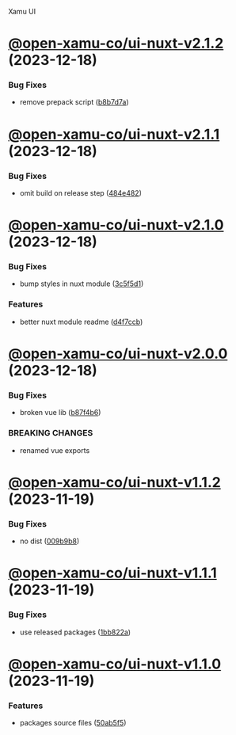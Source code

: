 Xamu UI

# [@open-xamu-co/ui-nuxt-v2.1.2](https://github.com/xamu-co/ui/compare/@open-xamu-co/ui-nuxt-v2.1.1...@open-xamu-co/ui-nuxt-v2.1.2) (2023-12-18)


### Bug Fixes

* remove prepack script ([b8b7d7a](https://github.com/xamu-co/ui/commit/b8b7d7a7ce4c8bb74074e73063ed48153175b7da))

# [@open-xamu-co/ui-nuxt-v2.1.1](https://github.com/xamu-co/ui/compare/@open-xamu-co/ui-nuxt-v2.1.0...@open-xamu-co/ui-nuxt-v2.1.1) (2023-12-18)


### Bug Fixes

* omit build on release step ([484e482](https://github.com/xamu-co/ui/commit/484e482ee56f7924eb39a7810059e991f717fb7d))

# [@open-xamu-co/ui-nuxt-v2.1.0](https://github.com/xamu-co/ui/compare/@open-xamu-co/ui-nuxt-v2.0.0...@open-xamu-co/ui-nuxt-v2.1.0) (2023-12-18)


### Bug Fixes

* bump styles in nuxt module ([3c5f5d1](https://github.com/xamu-co/ui/commit/3c5f5d10211a176ca641924c7d78d5dc200d7971))


### Features

* better nuxt module readme ([d4f7ccb](https://github.com/xamu-co/ui/commit/d4f7ccbac943f14ddb2148804902eda58380d68c))

# [@open-xamu-co/ui-nuxt-v2.0.0](https://github.com/xamu-co/ui/compare/@open-xamu-co/ui-nuxt-v1.1.2...@open-xamu-co/ui-nuxt-v2.0.0) (2023-12-18)


### Bug Fixes

* broken vue lib ([b87f4b6](https://github.com/xamu-co/ui/commit/b87f4b658a627e22f504e069804ff89b0cbdb573))


### BREAKING CHANGES

* renamed vue exports

# [@open-xamu-co/ui-nuxt-v1.1.2](https://github.com/xamu-co/ui/compare/@open-xamu-co/ui-nuxt-v1.1.1...@open-xamu-co/ui-nuxt-v1.1.2) (2023-11-19)


### Bug Fixes

* no dist ([009b9b8](https://github.com/xamu-co/ui/commit/009b9b84dc4d29dc4ba558d6fc7bcad84acbf663))

# [@open-xamu-co/ui-nuxt-v1.1.1](https://github.com/xamu-co/ui/compare/@open-xamu-co/ui-nuxt-v1.1.0...@open-xamu-co/ui-nuxt-v1.1.1) (2023-11-19)


### Bug Fixes

* use released packages ([1bb822a](https://github.com/xamu-co/ui/commit/1bb822a3e10220a5c56d8d6e2e9882a998435ece))

# [@open-xamu-co/ui-nuxt-v1.1.0](https://github.com/xamu-co/ui/compare/@open-xamu-co/ui-nuxt-v1.0.0...@open-xamu-co/ui-nuxt-v1.1.0) (2023-11-19)


### Features

* packages source files ([50ab5f5](https://github.com/xamu-co/ui/commit/50ab5f594d8a1c0faeb4fcb95704986eeab19680))

